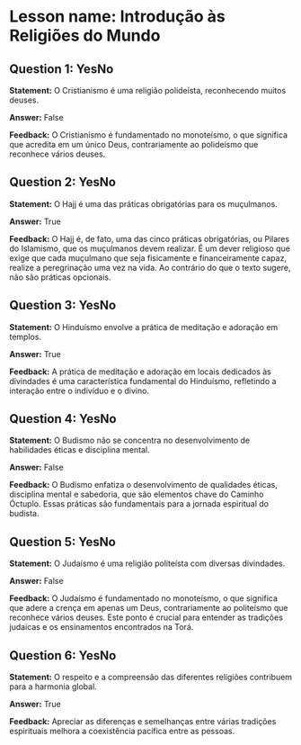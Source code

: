 # Lesson name: Introdução às Religiões do Mundo

## Question 1: YesNo

**Statement:** O Cristianismo é uma religião polideísta, reconhecendo muitos deuses.

**Answer:** False

**Feedback:**
O Cristianismo é fundamentado no monoteísmo, o que significa que acredita em um único Deus, contrariamente ao polideísmo que reconhece vários deuses.


## Question 2: YesNo

**Statement:** O Hajj é uma das práticas obrigatórias para os muçulmanos.

**Answer:** True

**Feedback:**
O Hajj é, de fato, uma das cinco práticas obrigatórias, ou Pilares do Islamismo, que os muçulmanos devem realizar. É um dever religioso que exige que cada muçulmano que seja fisicamente e financeiramente capaz, realize a peregrinação uma vez na vida. Ao contrário do que o texto sugere, não são práticas opcionais.


## Question 3: YesNo

**Statement:** O Hinduísmo envolve a prática de meditação e adoração em templos.

**Answer:** True

**Feedback:**
A prática de meditação e adoração em locais dedicados às divindades é uma característica fundamental do Hinduísmo, refletindo a interação entre o indivíduo e o divino.


## Question 4: YesNo

**Statement:** O Budismo não se concentra no desenvolvimento de habilidades éticas e disciplina mental.

**Answer:** False

**Feedback:**
O Budismo enfatiza o desenvolvimento de qualidades éticas, disciplina mental e sabedoria, que são elementos chave do Caminho Óctuplo. Essas práticas são fundamentais para a jornada espiritual do budista.


## Question 5: YesNo

**Statement:** O Judaísmo é uma religião politeísta com diversas divindades.

**Answer:** False

**Feedback:**
O Judaísmo é fundamentado no monoteísmo, o que significa que adere a crença em apenas um Deus, contrariamente ao politeísmo que reconhece vários deuses. Este ponto é crucial para entender as tradições judaicas e os ensinamentos encontrados na Torá.


## Question 6: YesNo

**Statement:** O respeito e a compreensão das diferentes religiões contribuem para a harmonia global.

**Answer:** True

**Feedback:**
Apreciar as diferenças e semelhanças entre várias tradições espirituais melhora a coexistência pacífica entre as pessoas.

